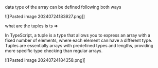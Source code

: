 data type of the array can be defined following both ways 

![[Pasted image 20240724183927.png]]

what are the tuples is ts => 

In TypeScript, a tuple is a type that allows you to express an array with a fixed number of elements, where each element can have a different type. Tuples are essentially arrays with predefined types and lengths, providing more specific type checking than regular arrays.

![[Pasted image 20240724184358.png]]
